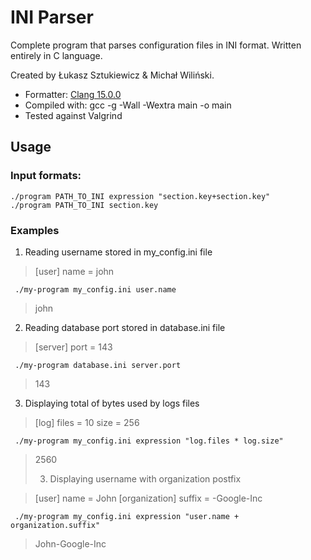 # INI Parser

Complete program that parses configuration files in INI format.
Written entirely in C language.

Created by Łukasz Sztukiewicz & Michał Wiliński.

- Formatter: [Clang 15.0.0](https://clang.llvm.org/docs/ClangFormatStyleOptions.html)
- Compiled with: gcc -g -Wall -Wextra main -o main
- Tested against Valgrind

## Usage

### Input formats:

    ./program PATH_TO_INI expression "section.key+section.key"
    ./program PATH_TO_INI section.key

### Examples

1. Reading username stored in my_config.ini file

> [user]
> name = john

     ./my-program my_config.ini user.name

> john

2. Reading database port stored in database.ini file

> [server]
> port = 143

     ./my-program database.ini server.port

> 143

3. Displaying total of bytes used by logs files

> [log]
> files = 10
> size = 256

     ./my-program my_config.ini expression "log.files * log.size"

> 2560
>
> 3. Displaying username with organization postfix

> [user]
> name = John
> [organization]
> suffix = -Google-Inc

     ./my-program my_config.ini expression "user.name + organization.suffix"

> John-Google-Inc
